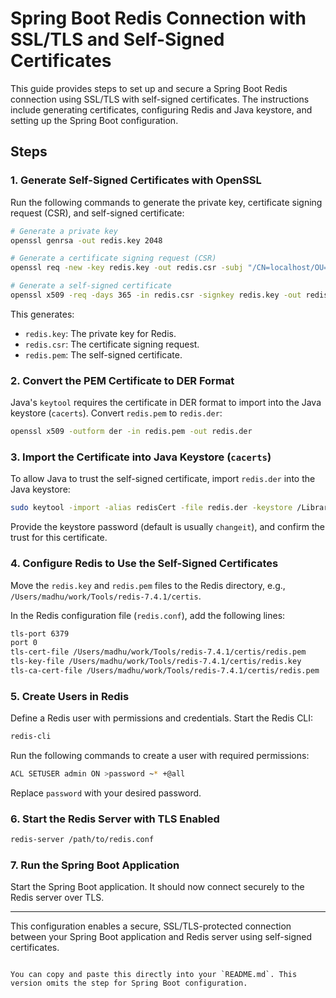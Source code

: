 # Spring Boot Redis Connection with SSL/TLS and Self-Signed Certificates

This guide provides steps to set up and secure a Spring Boot Redis connection using SSL/TLS with self-signed certificates. 
The instructions include generating certificates, configuring Redis and Java keystore, and setting up the Spring Boot configuration.

## Steps

### 1. Generate Self-Signed Certificates with OpenSSL

Run the following commands to generate the private key, certificate signing request (CSR), and self-signed certificate:

```bash
# Generate a private key
openssl genrsa -out redis.key 2048

# Generate a certificate signing request (CSR)
openssl req -new -key redis.key -out redis.csr -subj "/CN=localhost/OU=IT/O=OWN/L=PUNGGOL/ST=SINGAPORE/C=US"

# Generate a self-signed certificate
openssl x509 -req -days 365 -in redis.csr -signkey redis.key -out redis.pem
```

This generates:
- `redis.key`: The private key for Redis.
- `redis.csr`: The certificate signing request.
- `redis.pem`: The self-signed certificate.

### 2. Convert the PEM Certificate to DER Format

Java's `keytool` requires the certificate in DER format to import into the Java keystore (`cacerts`). Convert `redis.pem` to `redis.der`:

```bash
openssl x509 -outform der -in redis.pem -out redis.der
```

### 3. Import the Certificate into Java Keystore (`cacerts`)

To allow Java to trust the self-signed certificate, import `redis.der` into the Java keystore:

```bash
sudo keytool -import -alias redisCert -file redis.der -keystore /Library/Java/JavaVirtualMachines/jdk-17.jdk/Contents/Home/lib/security/cacerts
```

Provide the keystore password (default is usually `changeit`), and confirm the trust for this certificate.

### 4. Configure Redis to Use the Self-Signed Certificates

Move the `redis.key` and `redis.pem` files to the Redis directory, e.g., `/Users/madhu/work/Tools/redis-7.4.1/certis`.

In the Redis configuration file (`redis.conf`), add the following lines:

```bash
tls-port 6379
port 0
tls-cert-file /Users/madhu/work/Tools/redis-7.4.1/certis/redis.pem
tls-key-file /Users/madhu/work/Tools/redis-7.4.1/certis/redis.key
tls-ca-cert-file /Users/madhu/work/Tools/redis-7.4.1/certis/redis.pem
```

### 5. Create Users in Redis

Define a Redis user with permissions and credentials. Start the Redis CLI:

```bash
redis-cli
```

Run the following commands to create a user with required permissions:

```bash
ACL SETUSER admin ON >password ~* +@all
```

Replace `password` with your desired password.

### 6. Start the Redis Server with TLS Enabled

```bash
redis-server /path/to/redis.conf
```

### 7. Run the Spring Boot Application

Start the Spring Boot application. It should now connect securely to the Redis server over TLS.

---

This configuration enables a secure, SSL/TLS-protected connection between your Spring Boot application and Redis server using self-signed certificates.
```

You can copy and paste this directly into your `README.md`. This version omits the step for Spring Boot configuration.